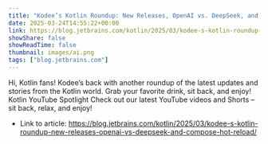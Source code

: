 ```yaml
---
title: "Kodee’s Kotlin Roundup: New Releases, OpenAI vs. DeepSeek, and Compose Hot Reload"
date: 2025-03-24T14:55:22+00:00
link: https://blog.jetbrains.com/kotlin/2025/03/kodee-s-kotlin-roundup-new-releases-openai-vs-deepseek-and-compose-hot-reload/
showShare: false
showReadTime: false
thumbnail: images/ai.png
tags: ["blog.jetbrains.com"]
---
```

Hi, Kotlin fans! Kodee’s back with another roundup of the latest updates and stories from the Kotlin world. Grab your favorite drink, sit back, and enjoy! Kotlin YouTube Spotlight Check out our latest YouTube videos and Shorts – sit back, relax, and enjoy!

- Link to article: https://blog.jetbrains.com/kotlin/2025/03/kodee-s-kotlin-roundup-new-releases-openai-vs-deepseek-and-compose-hot-reload/